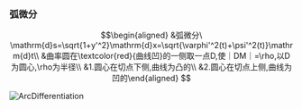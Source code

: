 ### 弧微分
$$\begin{aligned} 
&弧微分\ \mathrm{d}s=\sqrt{1+y'^2}\mathrm{d}x=\sqrt{\varphi'^2(t)+\psi'^2(t)}\mathrm{d}t\\
&曲率圆在\textcolor{red}{曲线凹}的一侧取一点D,使｜DM｜=\rho,以D为圆心,\rho为半径\\
&1.圆心在切点下侧,曲线为凸的\\
&2.圆心在切点上侧,曲线为凹的\end{aligned} $$

![ArcDifferentiation](ArcDifferentiation.jpg)
